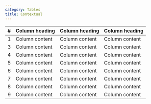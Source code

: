 ```yaml
---
category: Tables
title: Contextual
---
```

  <table class="table">
    <thead>
      <tr>
        <th>#</th>
        <th>Column heading</th>
        <th>Column heading</th>
        <th>Column heading</th>
      </tr>
    </thead>
    <tbody>
      <tr class="table-active">
        <td>1</td>
        <td>Column content</td>
        <td>Column content</td>
        <td>Column content</td>
      </tr>
      <tr class="table-success">
        <td>3</td>
        <td>Column content</td>
        <td>Column content</td>
        <td>Column content</td>
      </tr>
      <tr>
        <td>4</td>
        <td>Column content</td>
        <td>Column content</td>
        <td>Column content</td>
      </tr>
      <tr class="table-info">
        <td>5</td>
        <td>Column content</td>
        <td>Column content</td>
        <td>Column content</td>
      </tr>
      <tr>
        <td>6</td>
        <td>Column content</td>
        <td>Column content</td>
        <td>Column content</td>
      </tr>
      <tr class="table-warning">
        <td>7</td>
        <td>Column content</td>
        <td>Column content</td>
        <td>Column content</td>
      </tr>
      <tr>
        <td>8</td>
        <td>Column content</td>
        <td>Column content</td>
        <td>Column content</td>
      </tr>
      <tr class="table-danger">
        <td>9</td>
        <td>Column content</td>
        <td>Column content</td>
        <td>Column content</td>
      </tr>
    </tbody>
  </table>
